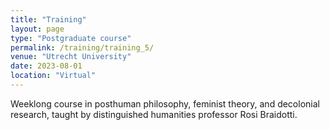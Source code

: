 ```yaml
---
title: "Training"
layout: page
type: "Postgraduate course"
permalink: /training/training_5/
venue: "Utrecht University"
date: 2023-08-01
location: "Virtual"
---
```


Weeklong course in posthuman philosophy, feminist theory, and decolonial research, taught by distinguished humanities professor Rosi Braidotti.
